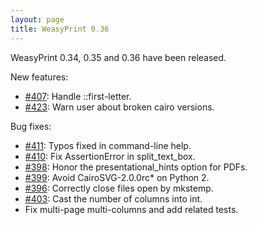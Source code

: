 ```yaml
---
layout: page
title: WeasyPrint 0.36
---
```


WeasyPrint 0.34, 0.35 and 0.36 have been released.

New features:

* [#407](https://github.com/Kozea/WeasyPrint/pull/407):
  Handle ::first-letter.
* [#423](https://github.com/Kozea/WeasyPrint/pull/423):
  Warn user about broken cairo versions.

Bug fixes:

* [#411](https://github.com/Kozea/WeasyPrint/pull/411):
  Typos fixed in command-line help.
* [#410](https://github.com/Kozea/WeasyPrint/pull/410):
  Fix AssertionError in split_text_box.
* [#398](https://github.com/Kozea/WeasyPrint/issues/398):
  Honor the presentational_hints option for PDFs.
* [#399](https://github.com/Kozea/WeasyPrint/pull/399):
  Avoid CairoSVG-2.0.0rc* on Python 2.
* [#396](https://github.com/Kozea/WeasyPrint/issues/396):
  Correctly close files open by mkstemp.
* [#403](https://github.com/Kozea/WeasyPrint/issues/403):
  Cast the number of columns into int.
* Fix multi-page multi-columns and add related tests.

